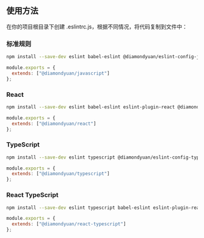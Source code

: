 ## 使用方法

在你的项目根目录下创建 .eslintrc.js，根据不同情况，将代码复制到文件中：

### 标准规则

```bash
npm install --save-dev eslint babel-eslint @diamondyuan/eslint-config-javascript
```

```javascript
module.exports = {
  extends: ["@diamondyuan/javascript"]
};
```

### React

```bash
npm install --save-dev eslint babel-eslint eslint-plugin-react @diamondyuan/eslint-config-react
```

```javascript
module.exports = {
  extends: ["@diamondyuan/react"]
};
```

### TypeScript

```bash
npm install --save-dev eslint typescript @diamondyuan/eslint-config-typescript
```

```javascript
module.exports = {
  extends: ["@diamondyuan/typescript"]
};
```

### React TypeScript

```bash
npm install --save-dev eslint typescript babel-eslint eslint-plugin-react @typescript-eslint/parser @typescript-eslint/eslint-plugin @diamondyuan/eslint-config-react-typescript
```

```javascript
module.exports = {
  extends: ["@diamondyuan/react-typescript"]
};
```
